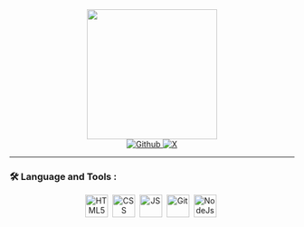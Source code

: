 <div id="header" align="center">
<img src="https://media.giphy.com/media/M9gbBd9nbDrOTu1Mqx/giphy.gif" width="230" />
 <div id="badges">
    <a href="https://github.com/lemodoescoding" target="_blank">
        <img src="https://img.shields.io/badge/Github-1B1B1B?logo=github&logoColor=white&style=for-the-badge" alt="Github">
    </a>
<a href="https://x.com/gglb__" target="_blank">
        <img src="https://img.shields.io/badge/Twitter-blue?logo=x&logoColor=white&style=for-the-badge" alt="X">
    </a>
</div>   
</div>


---

### :hammer_and_wrench: Language and Tools :

<div align="center">
	<img src="https://github.com/onemarc/tech-icons/blob/main/icons/html-light.svg" alt="HTML5" title="HTML5" width="40" height="40">&nbsp
	<img src="https://github.com/onemarc/tech-icons/blob/main/icons/css-light.svg" alt="CSS" title="CSS" width="40" height="40">&nbsp
	<img src="https://github.com/onemarc/tech-icons/blob/main/icons/javascript.svg" alt="JS" title="JS" width="40" height="40">&nbsp
	<img src="https://github.com/onemarc/tech-icons/blob/main/icons/git.svg" alt="Git" title="Git" width="40" height="40">&nbsp 
	<img src="https://github.com/onemarc/tech-icons/blob/main/icons/nodejs-dark.svg" alt="NodeJs" title="NodeJS" width="40">&nbsp
</div>
